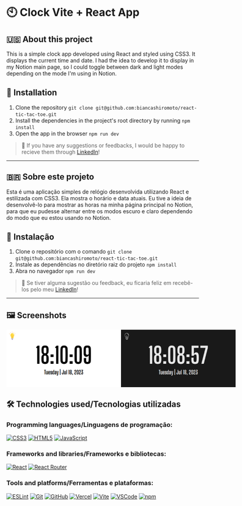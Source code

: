 # 🕙 Clock Vite + React App

## 🇺🇸 About this project

This is a simple clock app developed using React and styled using CSS3. It displays the current time and date.
I had the idea to develop it to display in my Notion main page, so I could toggle between dark and light modes depending on the mode I'm using in Notion.

## 📝 Installation
1. Clone the repository `git clone git@github.com:biancashiromoto/react-tic-tac-toe.git`
2. Install the dependencies in the project's root directory by running `npm install`
3. Open the app in the browser `npm run dev`

> 💬 If you have any suggestions or feedbacks, I would be happy to recieve them through <a href="https://www.linkedin.com/in/bshiromoto/" target="_blank">LinkedIn</a>!

<hr>

## 🇧🇷 Sobre este projeto

Esta é uma aplicação simples de relógio desenvolvida utilizando React e estilizada com CSS3. Ela mostra o horário e data atuais.
Eu tive a ideia de desenvolvê-lo para mostrar as horas na minha página principal no Notion, para que eu pudesse alternar entre os modos escuro e claro dependendo do modo que eu estou usando no Notion.

## 📝 Instalação
1. Clone o repositório com o comando `git clone git@github.com:biancashiromoto/react-tic-tac-toe.git`
2. Instale as dependências no diretório raiz do projeto `npm install`
3. Abra no navegador `npm run dev`

> 💬 Se tiver alguma sugestão ou feedback, eu ficaria feliz em recebê-los pelo meu <a href="https://www.linkedin.com/in/bshiromoto/" target="_blank">LinkedIn</a>!

<hr>

## 🖼️ Screenshots
<div style="display:flex;">
  <img src="light-mode.png" alt="Light mode" height="150"width="300" />
  <img src="dark-mode.png" alt="Light mode" height="150"width="300" />
</div>

## 🛠️ Technologies used/Tecnologias utilizadas
### Programming languages/Linguagens de programação:
[![CSS3](https://img.shields.io/badge/CSS3-1572B6?style=for-the-badge&logo=css3&logoColor=white)]()
[![HTML5](https://img.shields.io/badge/HTML5-E34F26?style=for-the-badge&logo=html5&logoColor=white)]()
[![JavaScript](https://img.shields.io/badge/JavaScript-323330?style=for-the-badge&logo=javascript&logoColor=F7DF1E)]()

### Frameworks and libraries/Frameworks e bibliotecas:
[![React](https://img.shields.io/badge/React-20232A?style=for-the-badge&logo=react&logoColor=61DAFB)]()
[![React Router](https://img.shields.io/badge/React_Router-CA4245?style=for-the-badge&logo=react-router&logoColor=white)]()

### Tools and platforms/Ferramentas e plataformas:
[![ESLint](https://img.shields.io/badge/eslint-3A33D1?style=for-the-badge&logo=eslint&logoColor=white)]()
[![Git](https://img.shields.io/badge/Git-E44C30?style=for-the-badge&logo=git&logoColor=white)]()
[![GitHub](https://img.shields.io/badge/GitHub-100000?style=for-the-badge&logo=github&logoColor=white)]()
[![Vercel](https://img.shields.io/badge/Vercel-000000?style=for-the-badge&logo=vercel&logoColor=white)]()
[![Vite](https://img.shields.io/badge/Vite-B73BFE?style=for-the-badge&logo=vite&logoColor=FFD62E)]()
[![VSCode](https://img.shields.io/badge/VSCode-0078D4?style=for-the-badge&logo=visual%20studio%20code&logoColor=white)]()
[![npm](https://img.shields.io/badge/npm-CB3837?style=for-the-badge&logo=npm&logoColor=white)]()
